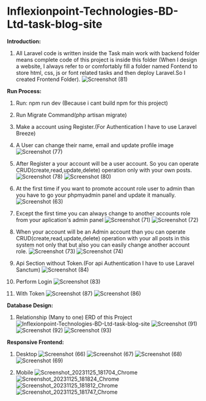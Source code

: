 # Inflexionpoint-Technologies-BD-Ltd-task-blog-site

**Introduction:**
1. All Laravel code is written inside the Task main work with backend
folder means complete code of this project is inside this folder (When I design a website, I always refer to or comfortably fill a folder named Fontend to store html, css, js or font related tasks and then deploy Laravel.So I created Frontend Folder).
![Screenshot (81)](https://github.com/md-mustafizur-rahman/Inflexionpoint-Technologies-BD-Ltd-task-blog-site/assets/51951413/b0589a79-4b04-4241-8b10-94d6fdf887aa)



**Run Process:**
1. Run: npm run dev (Because i cant build npm for this project)
2. Run Migrate Command(php artisan migrate)
3. Make a account using Register.(For Authentication I have to use Laravel Breeze)
4. A User can change their name, email and update profile image
 ![Screenshot (77)](https://github.com/md-mustafizur-rahman/Inflexionpoint-Technologies-BD-Ltd-task-blog-site/assets/51951413/079d1b8f-01aa-4372-bcbd-4ef7dce2a60c)

6. After Register a your account will be a user account. So you can operate CRUD(create,read,update,delete) operation only  with your own posts.
![Screenshot (78)](https://github.com/md-mustafizur-rahman/Inflexionpoint-Technologies-BD-Ltd-task-blog-site/assets/51951413/3a3a84a7-ba3e-44ca-b3ab-6032da049e08)
![Screenshot (80)](https://github.com/md-mustafizur-rahman/Inflexionpoint-Technologies-BD-Ltd-task-blog-site/assets/51951413/9e84df9c-ce7c-4e2e-948f-406fb716877d)

8. At the first time if you want to promote account role user to admin than you have to go your phpmyadmin panel and update it manually. 
![Screenshot (63)](https://github.com/md-mustafizur-rahman/Inflexionpoint-Technologies-BD-Ltd-task-blog-site/assets/51951413/9d36ff1d-17e5-4069-baa7-2baa196a57f8)

9. Except the first time you can always change to another accounts role from your aplication's admin panel
![Screenshot (71)](https://github.com/md-mustafizur-rahman/Inflexionpoint-Technologies-BD-Ltd-task-blog-site/assets/51951413/1e7fabde-0163-4108-a1cd-cd87a994f154)
![Screenshot (72)](https://github.com/md-mustafizur-rahman/Inflexionpoint-Technologies-BD-Ltd-task-blog-site/assets/51951413/f152a370-9c63-46e7-9e8f-56c56a335bcc)

10. When your account will be an Admin account than you can operate CRUD(create,read,update,delete) operation with your all posts in this system not only that but also you can easily change another account role.
![Screenshot (73)](https://github.com/md-mustafizur-rahman/Inflexionpoint-Technologies-BD-Ltd-task-blog-site/assets/51951413/95916acc-8a25-4857-88e3-9ea78fdbbe1d)
![Screenshot (74)](https://github.com/md-mustafizur-rahman/Inflexionpoint-Technologies-BD-Ltd-task-blog-site/assets/51951413/10d9912d-2a1c-47c1-9154-3a43132aaaf4)

12. Api Section without Token.(For api Authentication I have to use Laravel Sanctum)
![Screenshot (84)](https://github.com/md-mustafizur-rahman/Inflexionpoint-Technologies-BD-Ltd-task-blog-site/assets/51951413/1be26dfa-92d1-49ff-9165-6e386001654c)

13. Perform Login
![Screenshot (83)](https://github.com/md-mustafizur-rahman/Inflexionpoint-Technologies-BD-Ltd-task-blog-site/assets/51951413/dc4ddd0b-1cd2-40e6-9d70-4ce6e5e222a7)

14. With Token
![Screenshot (87)](https://github.com/md-mustafizur-rahman/Inflexionpoint-Technologies-BD-Ltd-task-blog-site/assets/51951413/769e3d41-c7cf-4d41-a7c2-2a0d8b8fede2)
![Screenshot (86)](https://github.com/md-mustafizur-rahman/Inflexionpoint-Technologies-BD-Ltd-task-blog-site/assets/51951413/f080fdc3-539e-48c7-a4d7-a5d88af692b6)



**Database Design:**
1. Relationship (Many to one)  ERD of this Project
![Inflexionpoint-Technologies-BD-Ltd-task-blog-site](https://github.com/md-mustafizur-rahman/Inflexionpoint-Technologies-BD-Ltd-task-blog-site/assets/51951413/69722816-d44a-4648-8b70-c955d6ec2abb)
![Screenshot (91)](https://github.com/md-mustafizur-rahman/Inflexionpoint-Technologies-BD-Ltd-task-blog-site/assets/51951413/70f6b1ed-f7db-4f43-8b27-0054ffbf6a6c)
![Screenshot (92)](https://github.com/md-mustafizur-rahman/Inflexionpoint-Technologies-BD-Ltd-task-blog-site/assets/51951413/820512f9-7a77-4710-8c70-3b507fd6e097)
![Screenshot (93)](https://github.com/md-mustafizur-rahman/Inflexionpoint-Technologies-BD-Ltd-task-blog-site/assets/51951413/50baab26-5d72-42ba-bf54-ad8eb893c5b9)




**Responsive Frontend:**
1. Desktop
![Screenshot (66)](https://github.com/md-mustafizur-rahman/Inflexionpoint-Technologies-BD-Ltd-task-blog-site/assets/51951413/f9e1d51f-4584-4de5-904a-0cf721c2096f)
![Screenshot (67)](https://github.com/md-mustafizur-rahman/Inflexionpoint-Technologies-BD-Ltd-task-blog-site/assets/51951413/bbcc7cf2-6085-4379-8743-67bb6ce6f094)
![Screenshot (68)](https://github.com/md-mustafizur-rahman/Inflexionpoint-Technologies-BD-Ltd-task-blog-site/assets/51951413/1a942829-f653-42e3-98cc-7a1e3d79388c)
![Screenshot (69)](https://github.com/md-mustafizur-rahman/Inflexionpoint-Technologies-BD-Ltd-task-blog-site/assets/51951413/044f0002-9dd5-498f-9e62-575a6d1651d6)

2. Mobile
![Screenshot_20231125_181704_Chrome](https://github.com/md-mustafizur-rahman/Inflexionpoint-Technologies-BD-Ltd-task-blog-site/assets/51951413/bd8ac839-b73f-4a03-a9ff-bf8ad0882409)
![Screenshot_20231125_181824_Chrome](https://github.com/md-mustafizur-rahman/Inflexionpoint-Technologies-BD-Ltd-task-blog-site/assets/51951413/068a01f2-3068-48b5-b415-94e0cf50ec5e)
![Screenshot_20231125_181812_Chrome](https://github.com/md-mustafizur-rahman/Inflexionpoint-Technologies-BD-Ltd-task-blog-site/assets/51951413/fec2f1a4-e209-4a48-a0dc-bc150e1256f1)
![Screenshot_20231125_181747_Chrome](https://github.com/md-mustafizur-rahman/Inflexionpoint-Technologies-BD-Ltd-task-blog-site/assets/51951413/c8792e85-d95b-45ff-9d68-2c62ed6303a4)










